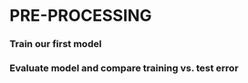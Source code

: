 # PRE-PROCESSING

### Train our first model

### Evaluate model and compare training vs. test error
